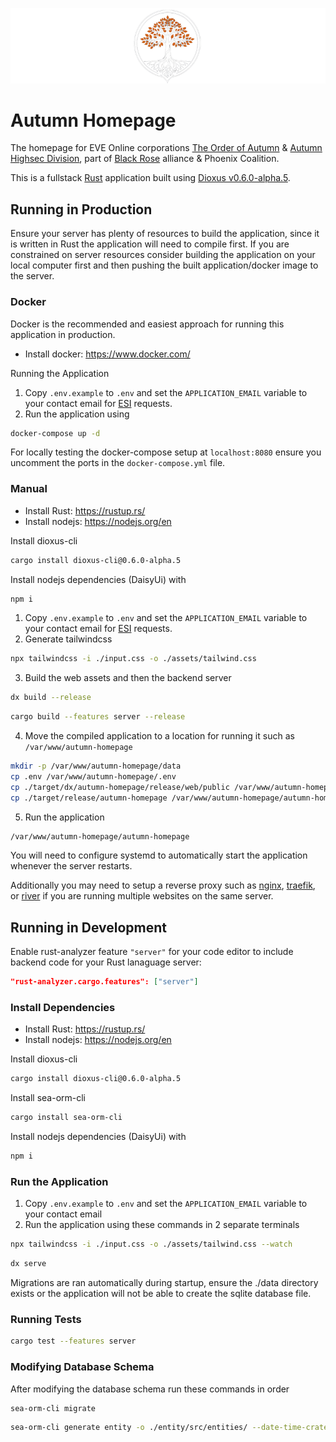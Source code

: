 ![Autumn Banner](https://raw.githubusercontent.com/autumn-order/branding/refs/heads/main/autumn-github-banner.png)

# Autumn Homepage
The homepage for EVE Online corporations [The Order of Autumn](https://zkillboard.com/corporation/98785281/) & [Autumn Highsec Division](https://zkillboard.com/corporation/98784256/), part of [Black Rose](https://black-rose.space/) alliance & Phoenix Coalition.

This is a fullstack [Rust](https://www.rust-lang.org/) application built using [Dioxus v0.6.0-alpha.5](https://dioxuslabs.com/).

## Running in Production

Ensure your server has plenty of resources to build the application, since it is written in Rust the application will need to compile first.
If you are constrained on server resources consider building the application on your local computer first and then pushing the built application/docker image to the server.

### Docker

Docker is the recommended and easiest approach for running this application in production.

- Install docker: <https://www.docker.com/>

Running the Application
1. Copy `.env.example` to `.env` and set the `APPLICATION_EMAIL` variable to your contact email for [ESI](https://esi.evetech.net/) requests.
2. Run the application using

```bash
docker-compose up -d
```

For locally testing the docker-compose setup at `localhost:8080` ensure you uncomment the ports in the `docker-compose.yml` file.

### Manual

- Install Rust: <https://rustup.rs/>
- Install nodejs: <https://nodejs.org/en>

Install dioxus-cli

```bash
cargo install dioxus-cli@0.6.0-alpha.5
```

Install nodejs dependencies (DaisyUi) with

```bash
npm i
```

1. Copy `.env.example` to `.env` and set the `APPLICATION_EMAIL` variable to your contact email for [ESI](https://esi.evetech.net/) requests.
2. Generate tailwindcss

```bash
npx tailwindcss -i ./input.css -o ./assets/tailwind.css
```

3. Build the web assets and then the backend server

```bash
dx build --release
```

```bash
cargo build --features server --release
```

4. Move the compiled application to a location for running it such as `/var/www/autumn-homepage`

```bash
mkdir -p /var/www/autumn-homepage/data
cp .env /var/www/autumn-homepage/.env
cp ./target/dx/autumn-homepage/release/web/public /var/www/autumn-homepage/public
cp ./target/release/autumn-homepage /var/www/autumn-homepage/autumn-homepage
```

5. Run the application

```bash
/var/www/autumn-homepage/autumn-homepage
```

You will need to configure systemd to automatically start the application whenever the server restarts.

Additionally you may need to setup a reverse proxy such as [nginx](https://nginx.org/en/), [traefik](https://traefik.io/), or [river](https://github.com/memorysafety/river) if you are running multiple websites on the same server.

## Running in Development

Enable rust-analyzer feature `"server"` for your code editor to include backend code for your Rust lanaguage server:

```json
"rust-analyzer.cargo.features": ["server"]
```

### Install Dependencies

- Install Rust: <https://rustup.rs/>
- Install nodejs: <https://nodejs.org/en>

Install dioxus-cli

```bash
cargo install dioxus-cli@0.6.0-alpha.5
```
Install sea-orm-cli

```bash
cargo install sea-orm-cli
```

Install nodejs dependencies (DaisyUi) with

```bash
npm i
```

### Run the Application

1. Copy `.env.example` to `.env` and set the `APPLICATION_EMAIL` variable to your contact email
2. Run the application using these commands in 2 separate terminals

```bash
npx tailwindcss -i ./input.css -o ./assets/tailwind.css --watch
```

```bash
dx serve
```

Migrations are ran automatically during startup, ensure the ./data directory exists or the application will not be able to create the sqlite database file.

### Running Tests

```bash
cargo test --features server
```

### Modifying Database Schema

After modifying the database schema run these commands in order

```bash
sea-orm-cli migrate
```

```bash
sea-orm-cli generate entity -o ./entity/src/entities/ --date-time-crate chrono
```
